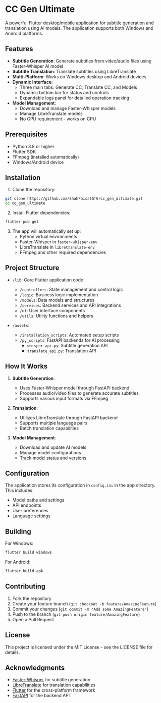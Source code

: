 # CC Gen Ultimate

A powerful Flutter desktop/mobile application for subtitle generation and translation using AI models. The application supports both Windows and Android platforms.

## Features

- **Subtitle Generation**: Generate subtitles from video/audio files using Faster-Whisper AI model
- **Subtitle Translation**: Translate subtitles using LibreTranslate
- **Multi-Platform**: Works on Windows desktop and Android devices
- **Dynamic Interface**: 
  - Three main tabs: Generate CC, Translate CC, and Models
  - Dynamic bottom bar for status and controls
  - Expandable logs panel for detailed operation tracking
- **Model Management**: 
  - Download and manage Faster-Whisper models
  - Manage LibreTranslate models
  - No GPU requirement - works on CPU

## Prerequisites

- Python 3.8 or higher
- Flutter SDK
- FFmpeg (installed automatically)
- Windows/Android device

## Installation

1. Clone the repository:
```bash
git clone https://github.com/ShahFaisalGfG/cc_gen_ultimate.git
cd cc_gen_ultimate
```

2. Install Flutter dependencies:
```bash
flutter pub get
```

3. The app will automatically set up:
   - Python virtual environments
   - Faster-Whisper in `faster-whisper-env`
   - LibreTranslate in `libretranslate-env`
   - FFmpeg and other required dependencies

## Project Structure

- `/lib`: Core Flutter application code
  - `/controllers`: State management and control logic
  - `/logic`: Business logic implementation
  - `/models`: Data models and structures
  - `/services`: Backend services and API integrations
  - `/ui`: User interface components
  - `/utils`: Utility functions and helpers

- `/assets`:
  - `/installation_scripts`: Automated setup scripts
  - `/py_scripts`: FastAPI backends for AI processing
    - `whisper_api.py`: Subtitle generation API
    - `translate_api.py`: Translation API

## How It Works

1. **Subtitle Generation**:
   - Uses Faster-Whisper model through FastAPI backend
   - Processes audio/video files to generate accurate subtitles
   - Supports various input formats via FFmpeg

2. **Translation**:
   - Utilizes LibreTranslate through FastAPI backend
   - Supports multiple language pairs
   - Batch translation capabilities

3. **Model Management**:
   - Download and update AI models
   - Manage model configurations
   - Track model status and versions

## Configuration

The application stores its configuration in `config.ini` in the app directory. This includes:
- Model paths and settings
- API endpoints
- User preferences
- Language settings

## Building

For Windows:
```bash
flutter build windows
```

For Android:
```bash
flutter build apk
```

## Contributing

1. Fork the repository
2. Create your feature branch (`git checkout -b feature/AmazingFeature`)
3. Commit your changes (`git commit -m 'Add some AmazingFeature'`)
4. Push to the branch (`git push origin feature/AmazingFeature`)
5. Open a Pull Request

## License

This project is licensed under the MIT License - see the LICENSE file for details.

## Acknowledgments

- [Faster-Whisper](https://github.com/guillaumekln/faster-whisper) for subtitle generation
- [LibreTranslate](https://github.com/LibreTranslate/LibreTranslate) for translation capabilities
- [Flutter](https://flutter.dev) for the cross-platform framework
- [FastAPI](https://fastapi.tiangolo.com) for the backend API
